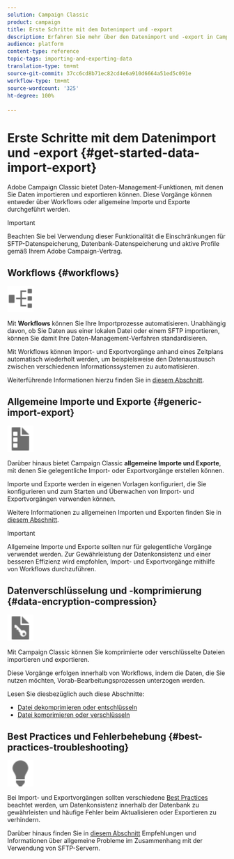 ```yaml
---
solution: Campaign Classic
product: campaign
title: Erste Schritte mit dem Datenimport und -export
description: Erfahren Sie mehr über den Datenimport und -export in Campaign Classic.
audience: platform
content-type: reference
topic-tags: importing-and-exporting-data
translation-type: tm+mt
source-git-commit: 37cc6cd8b71ec82cd4e6a910d6664a51ed5c091e
workflow-type: tm+mt
source-wordcount: '325'
ht-degree: 100%

---
```



# Erste Schritte mit dem Datenimport und -export {#get-started-data-import-export}

Adobe Campaign Classic bietet Daten-Management-Funktionen, mit denen Sie Daten importieren und exportieren können. Diese Vorgänge können entweder über Workflows oder allgemeine Importe und Exporte durchgeführt werden.

>[!IMPORTANT]
>
>Beachten Sie bei Verwendung dieser Funktionalität die Einschränkungen für SFTP-Datenspeicherung, Datenbank-Datenspeicherung und aktive Profile gemäß Ihrem Adobe Campaign-Vertrag.

## Workflows {#workflows}

<img src="assets/do-not-localize/icon_workflows.svg" width="60px">

Mit **Workflows** können Sie Ihre Importprozesse automatisieren. Unabhängig davon, ob Sie Daten aus einer lokalen Datei oder einem SFTP importieren, können Sie damit Ihre Daten-Management-Verfahren standardisieren.

Mit Workflows können Import- und Exportvorgänge anhand eines Zeitplans automatisch wiederholt werden, um beispielsweise den Datenaustausch zwischen verschiedenen Informationssystemen zu automatisieren.

Weiterführende Informationen hierzu finden Sie in [diesem Abschnitt](../../platform/using/import-export-workflows.md).

## Allgemeine Importe und Exporte {#generic-import-export}

<img src="assets/do-not-localize/icon_templates.svg" width="60px">

Darüber hinaus bietet Campaign Classic **allgemeine Importe und Exporte**, mit denen Sie gelegentliche Import- oder Exportvorgänge erstellen können.

Importe und Exporte werden in eigenen Vorlagen konfiguriert, die Sie konfigurieren und zum Starten und Überwachen von Import- und Exportvorgängen verwenden können.

Weitere Informationen zu allgemeinen Importen und Exporten finden Sie in [diesem Abschnitt](../../platform/using/about-generic-imports-exports.md).

>[!IMPORTANT]
>Allgemeine Importe und Exporte sollten nur für gelegentliche Vorgänge verwendet werden. Zur Gewährleistung der Datenkonsistenz und einer besseren Effizienz wird empfohlen, Import- und Exportvorgänge mithilfe von Workflows durchzuführen.

## Datenverschlüsselung und -komprimierung {#data-encryption-compression}

<img src="assets/do-not-localize/icon_encrypt.svg" width="60px">

Mit Campaign Classic können Sie komprimierte oder verschlüsselte Dateien importieren und exportieren.

Diese Vorgänge erfolgen innerhalb von Workflows, indem die Daten, die Sie nutzen möchten, Vorab-Bearbeitungsprozessen unterzogen werden.

Lesen Sie diesbezüglich auch diese Abschnitte:

* [Datei dekomprimieren oder entschlüsseln](../../platform/using/unzip-decrypt.md)
* [Datei komprimieren oder verschlüsseln](../../platform/using/zip-encrypt.md)

## Best Practices und Fehlerbehebung {#best-practices-troubleshooting}

<img src="assets/do-not-localize/icon_bestpractices.svg" width="60px">

Bei Import- und Exportvorgängen sollten verschiedene [Best Practices](../../platform/using/import-export-best-practices.md) beachtet werden, um Datenkonsistenz innerhalb der Datenbank zu gewährleisten und häufige Fehler beim Aktualisieren oder Exportieren zu verhindern.

Darüber hinaus finden Sie in [diesem Abschnitt](../../platform/using/sftp-server-usage.md) Empfehlungen und Informationen über allgemeine Probleme im Zusammenhang mit der Verwendung von SFTP-Servern.
